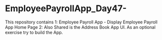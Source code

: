 # EmployeePayrollApp_Day47-
This repository contains 
1: Employee Payroll App - Display Employee Payroll App Home Page
2: Also Shared is the Address Book App UI. As an optional exercise try to build the App.
